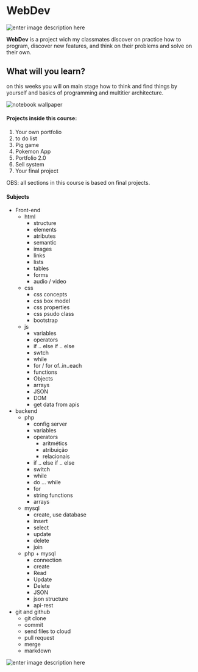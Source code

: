﻿# WebDev

![enter image description here](https://br.bitdegree.org/tutoriais/wp-content/uploads/2018/08/what-is-a-web-developer.jpg)

**WebDev** is a project wich my classmates discover on practice how to program, discover new features, and think on their problems and solve on their own.

## What will you learn?

on this weeks you will on main stage how to think and find things by yourself and basics of programming and multitier architecture.

![notebook wallpaper](https://res.cloudinary.com/practicaldev/image/fetch/s--ZmPcIbAW--/c_limit,f_auto,fl_progressive,q_auto,w_880/https://dzone.com/storage/temp/12334613-971.jpg)

#### Projects inside this course:

1.  Your own portfolio
2.  to do list
3.  Pig game
4.  Pokemon App
5.  Portfolio 2.0
6.  Sell system
7.  Your final project

OBS: all sections in this course is based on final projects.

#### Subjects

- Front-end
  - html
    - structure
    - elements
    - atributes
    - semantic
    - images
    - links
    - lists
    - tables
    - forms
    - audio / video
  - css
    - css concepts
    - css box model
    - css properties
    - css psudo class
    - bootstrap
  - js
    - variables
    - operators
    - if .. else if .. else
    - swtch
    - while
    - for / for of..in..each
    - functions
    - Objects
    - arrays
    - JSON
    - DOM
    - get data from apis
- backend
  - php
    - config server
    - variables
    - operators
      - aritmétics
      - atribuição
      - relacionais
    - if .. else if .. else
    - switch
    - while
    - do ... while
    - for
    - string functions
    - arrays
  - mysql
    - create, use database
    - insert
    - select
    - update
    - delete
    - join
  - php + mysql
    - connection
    - create
    - Read
    - Update
    - Delete
    - JSON
    - json structure
    - api-rest
- git and github
  - git clone
  - commit
  - send files to cloud
  - pull request
  - merge
  - markdown

![enter image description here](https://fiverr-res.cloudinary.com/images/t_main1,q_auto,f_auto/gigs/118133890/original/2f588bcbe52d79549f8acde1057a12289b36480f/create-your-new-website-as-you-dream-in-short-time-and-little-money.png)
